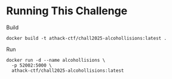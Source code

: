# Running This Challenge

Build
```
docker build -t athack-ctf/chall2025-alcohollisions:latest .
```

Run
```
docker run -d --name alcohollisions \
  -p 52002:5000 \
  athack-ctf/chall2025-alcohollisions:latest
```
